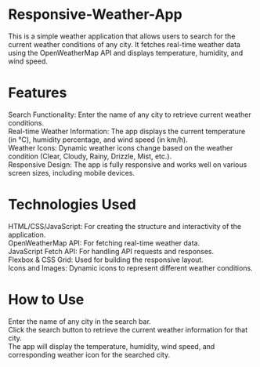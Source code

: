 # Responsive-Weather-App
This is a simple weather application that allows users to search for the current weather conditions of any city. It fetches real-time weather data using the OpenWeatherMap API and displays temperature, humidity, and wind speed. <br>

# Features
Search Functionality: Enter the name of any city to retrieve current weather conditions. <br>
Real-time Weather Information: The app displays the current temperature (in °C), humidity percentage, and wind speed (in km/h). <br>
Weather Icons: Dynamic weather icons change based on the weather condition (Clear, Cloudy, Rainy, Drizzle, Mist, etc.). <br>
Responsive Design: The app is fully responsive and works well on various screen sizes, including mobile devices. <br>

# Technologies Used
HTML/CSS/JavaScript: For creating the structure and interactivity of the application. <br>
OpenWeatherMap API: For fetching real-time weather data.  <br>
JavaScript Fetch API: For handling API requests and responses.  <br>
Flexbox & CSS Grid: Used for building the responsive layout.  <br>
Icons and Images: Dynamic icons to represent different weather conditions.  <br>

# How to Use
Enter the name of any city in the search bar. <br>
Click the search button to retrieve the current weather information for that city. <br>
The app will display the temperature, humidity, wind speed, and corresponding weather icon for the searched city.
